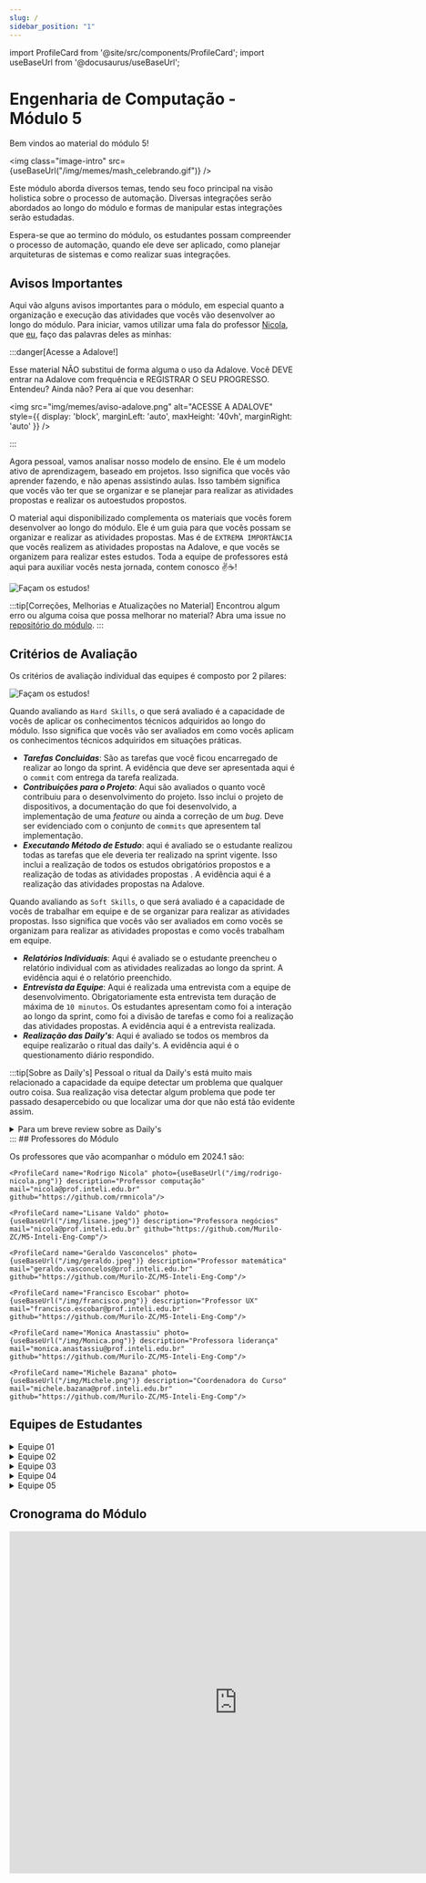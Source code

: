 ```yaml
---
slug: /
sidebar_position: "1"
---
```


import ProfileCard from '@site/src/components/ProfileCard';
import useBaseUrl from '@docusaurus/useBaseUrl';

# Engenharia de Computação - Módulo 5

Bem vindos ao material do módulo 5!

<img class="image-intro" src={useBaseUrl("/img/memes/mash_celebrando.gif")} />

Este módulo aborda diversos temas, tendo seu foco principal na visão holistica sobre o processo de automação. Diversas integrações serão abordados ao longo do módulo e formas de manipular estas integrações serão estudadas.

Espera-se que ao termino do módulo, os estudantes possam compreender o processo de automação, quando ele deve ser aplicado, como planejar arquiteturas de sistemas e como realizar suas integrações.

## Avisos Importantes

Aqui vão alguns avisos importantes para o módulo, em especial quanto a organização e execução das atividades que vocês vão desenvolver ao longo do módulo. Para iniciar, vamos utilizar uma fala do professor [Nicola](https://github.com/rmnicola), que [eu](https://github.com/Murilo-ZC), faço das palavras deles as minhas: 

:::danger[Acesse a Adalove!]

Esse material NÃO substitui de forma alguma o uso da Adalove. Você DEVE entrar na Adalove com frequência e REGISTRAR O SEU PROGRESSO. Entendeu? Ainda não? Pera aí que vou desenhar:

<img src="img/memes/aviso-adalove.png" alt="ACESSE A ADALOVE" style={{ display: 'block', marginLeft: 'auto', maxHeight: '40vh', marginRight: 'auto' }} />

:::

Agora pessoal, vamos analisar nosso modelo de ensino. Ele é um modelo ativo de aprendizagem, baseado em projetos. Isso significa que vocês vão aprender fazendo, e não apenas assistindo aulas. Isso também significa que vocês vão ter que se organizar e se planejar para realizar as atividades propostas e realizar os autoestudos propostos. 

O material aqui disponibilizado complementa os materiais que vocês forem desenvolver ao longo do módulo. Ele é um guia para que vocês possam se organizar e realizar as atividades propostas. Mas é de `EXTREMA IMPORTÂNCIA` que vocês realizem as atividades propostas na Adalove, e que vocês se organizem para realizar estes estudos. Toda a equipe de professores está aqui para auxiliar vocês nesta jornada, contem conosco ✌️☕️!

<img class="image-intro" src="img/memes/mash_treinamento.gif" alt="Façam os estudos!"/>


:::tip[Correções, Melhorias e Atualizações no Material]
Encontrou algum erro ou alguma coisa que possa melhorar no material? Abra uma issue no [repositório do módulo](https://github.com/Murilo-ZC/M5-Inteli-Eng-Comp).
:::


## Critérios de Avaliação

Os critérios de avaliação individual das equipes é composto por 2 pilares:

<img class="image-intro" src="img/criterio_avaliacao_individual.jpg" alt="Façam os estudos!"/>

Quando avaliando as `Hard Skills`, o que será avaliado é a capacidade de vocês de aplicar os conhecimentos técnicos adquiridos ao longo do módulo. Isso significa que vocês vão ser avaliados em como vocês aplicam os conhecimentos técnicos adquiridos em situações práticas.

- ***Tarefas Concluidas***: São as tarefas que você ficou encarregado de realizar ao longo da sprint. A evidência que deve ser apresentada aqui é o `commit` com entrega da tarefa realizada.
- ***Contribuições para o Projeto***: Aqui são avaliados o quanto você contribuiu para o desenvolvimento do projeto. Isso inclui o projeto de dispositivos, a documentação do que foi desenvolvido, a implementação de uma *feature* ou ainda a correção de um *bug*. Deve ser evidenciado com o conjunto de `commits` que apresentem tal implementação.
- ***Executando Método de Estudo***: aqui é avaliado se o estudante realizou todas as tarefas que ele deveria ter realizado na sprint vigente. Isso inclui a realização de todos os estudos obrigatórios propostos e a realização de todas as atividades propostas . A evidência aqui é a realização das atividades propostas na Adalove.

Quando avaliando as `Soft Skills`, o que será avaliado é a capacidade de vocês de trabalhar em equipe e de se organizar para realizar as atividades propostas. Isso significa que vocês vão ser avaliados em como vocês se organizam para realizar as atividades propostas e como vocês trabalham em equipe.

- ***Relatórios Individuais***: Aqui é avaliado se o estudante preencheu o relatório individual com as atividades realizadas ao longo da sprint. A evidência aqui é o relatório preenchido.
- ***Entrevista da Equipe***: Aqui é realizada uma entrevista com a equipe de desenvolvimento. Obrigatoriamente esta entrevista tem duração de máxima de `10 minutos`. Os estudantes apresentam como foi a interação ao longo da sprint, como foi a divisão de tarefas e como foi a realização das atividades propostas. A evidência aqui é a entrevista realizada.
- ***Realização das Daily's***: Aqui é avaliado se todos os membros da equipe realizarão o ritual das daily's. A evidência aqui é o questionamento diário respondido.

:::tip[Sobre as Daily's]
Pessoal o ritual da Daily's está muito mais relacionado a capacidade da equipe detectar um problema que qualquer outro coisa. Sua realização visa detectar algum problema que pode ter passado desapercebido ou que localizar uma dor que não está tão evidente assim.

<details> 
<summary mdxType="summary">Para um breve review sobre as Daily's</summary>

<iframe width="560" height="315" src="https://www.youtube.com/embed/o2nIU2-Xq3s?si=Aq1-KcF3Nnptjnud" title="YouTube video player" frameborder="0" allow="accelerometer; autoplay; clipboard-write; encrypted-media; gyroscope; picture-in-picture; web-share" allowfullscreen style={{ display: 'block', marginLeft: 'auto', maxHeight: '40vh', marginRight: 'auto' , marginBottom: '12px'}}></iframe>

<iframe width="560" height="315" src="https://www.youtube.com/embed/MARBZbCw9tA?si=eN7B2VeIg8umZnjc" title="YouTube video player" frameborder="0" allow="accelerometer; autoplay; clipboard-write; encrypted-media; gyroscope; picture-in-picture; web-share" allowfullscreen style={{ display: 'block', marginLeft: 'auto', maxHeight: '40vh', marginRight: 'auto' , marginBottom: '12px'}}></iframe>

</details> 
:::
## Professores do Módulo

Os professores que vão acompanhar o módulo em 2024.1 são:

<section class="profile-card-display">
    <ProfileCard name="Murilo Zanini" photo={useBaseUrl("/img/murilo.jpeg")} description="Professor orientador e de computação" mail="murilo.zanini@prof.inteli.edu.br" github="https://github.com/Murilo-ZC"/>

    <ProfileCard name="Rodrigo Nicola" photo={useBaseUrl("/img/rodrigo-nicola.png")} description="Professor computação" mail="nicola@prof.inteli.edu.br" github="https://github.com/rmnicola"/>

    <ProfileCard name="Lisane Valdo" photo={useBaseUrl("/img/lisane.jpeg")} description="Professora negócios" mail="nicola@prof.inteli.edu.br" github="https://github.com/Murilo-ZC/M5-Inteli-Eng-Comp"/>

    <ProfileCard name="Geraldo Vasconcelos" photo={useBaseUrl("/img/geraldo.jpeg")} description="Professor matemática" mail="geraldo.vasconcelos@prof.inteli.edu.br" github="https://github.com/Murilo-ZC/M5-Inteli-Eng-Comp"/>

    <ProfileCard name="Francisco Escobar" photo={useBaseUrl("/img/francisco.png")} description="Professor UX" mail="francisco.escobar@prof.inteli.edu.br" github="https://github.com/Murilo-ZC/M5-Inteli-Eng-Comp"/>

    <ProfileCard name="Monica Anastassiu" photo={useBaseUrl("/img/Monica.png")} description="Professora liderança" mail="monica.anastassiu@prof.inteli.edu.br" github="https://github.com/Murilo-ZC/M5-Inteli-Eng-Comp"/>

    <ProfileCard name="Michele Bazana" photo={useBaseUrl("/img/Michele.png")} description="Coordenadora do Curso" mail="michele.bazana@prof.inteli.edu.br" github="https://github.com/Murilo-ZC/M5-Inteli-Eng-Comp"/>
</section>

## Equipes de Estudantes

<details> 
<summary mdxType="summary">Equipe 01</summary>

:::tip[Github]
[Link](https://github.com/Inteli-College/2024-T0008-EC05-G01)
:::

- Breno Arthur Guimarães Santos
- Eduardo Henrique dos Santos
- Gabrielle Mitoso Araujo Santos
- Gustavo Wagon Widman
- Isabelle Beatriz Vasquez Oliveira
- Ivan Fellipy Gonçalves Ferreira
- Luiz Fernando Haddad Saad Villaça Leão
- Marco Antonio Rizzi Meneguetti

</details> 

<details> 
<summary mdxType="summary">Equipe 02</summary>

:::tip[Github]
[Link](https://github.com/Inteli-College/2024-T0008-EC05-G02)
:::

- Ana Clara Madureira Marques
- Guilherme Ferreira Linhares
- Gustavo Gouveia
- José Vitor Alencar Silva
- Lucas Nogueira Storelli de Luccas
- Luiza Souza Rubim
- Pedro Henrique de Azeredo Coutinho Cruz

</details> 

<details> 
<summary mdxType="summary">Equipe 03</summary>

:::tip[Github]
[Link](https://github.com/Inteli-College/2024-T0008-EC05-G03)
:::

- Antonio Artimonte Vaz Guimarães
- Daniel Quintão Dávila
- Gabriel Gallo Menequini Coutinho
- Gustavo Machado Esteves
- Laura Padilha Bueno
- Rafaela Cristina Rojas Lemos
- Raí de Oliveira Cajé

</details> 

<details> 
<summary mdxType="summary">Equipe 04</summary>

:::tip[Github]
[Link](https://github.com/Inteli-College/2024-T0008-EC05-G02)
:::

- Cecília Gio Alonso Gonçalves
- Eduardo Santos Barreto
- Fernando Antonio Sampaio Cabral de Vasconcellos
- Lídia Cruz Mariano
- Luan Ramos de Mello
- Murilo de Souza Prianti Silva
- Ólin Medeiros Costa

</details> 

<details> 
<summary mdxType="summary">Equipe 05</summary>

:::tip[Github]
[Link](https://github.com/Inteli-College/2024-T0008-EC05-G02)
:::

- Bruno Gottardo Conti
- Caio Teixeira de Paula
- Eduardo França Porto
- Gabrielle Dias Cartaxo
- Mário Ventura Medeiros
- Rodrigo Sales Freire dos Santos
- Vitória Novaes Xavier

</details> 

## Cronograma do Módulo

<iframe src="https://calendar.google.com/calendar/embed?height=600&wkst=1&bgcolor=%23ffffff&ctz=America%2FSao_Paulo&showTz=0&showCalendars=0&showPrint=0&showTabs=1&src=Y180OTBjYTEwYTc0MzdhMTA4Yzg2ZTEyYjkxYTljMzQ3M2E2MzEyZmMzNTA0M2IzZGJhNWQ0YjZkNDk2ZGYyMTM3QGdyb3VwLmNhbGVuZGFyLmdvb2dsZS5jb20&color=%23F6BF26" class="calendar-display" width="800" height="600" frameborder="0" scrolling="no"></iframe>




